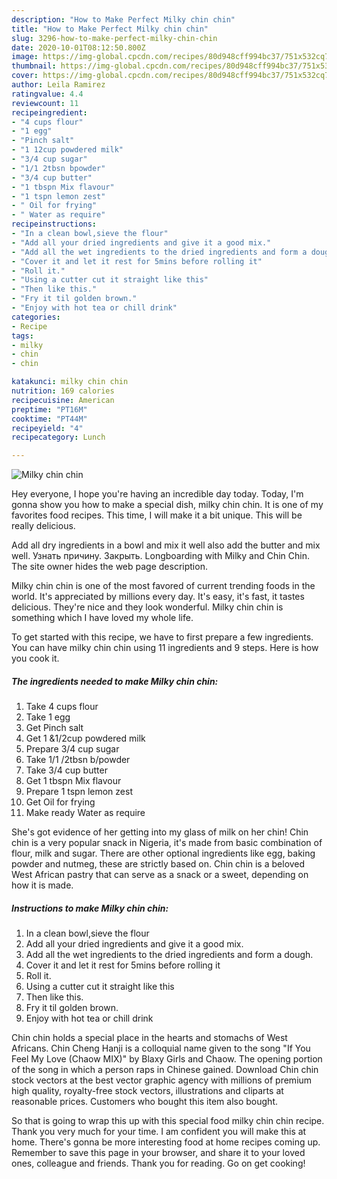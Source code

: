 ```yaml
---
description: "How to Make Perfect Milky chin chin"
title: "How to Make Perfect Milky chin chin"
slug: 3296-how-to-make-perfect-milky-chin-chin
date: 2020-10-01T08:12:50.800Z
image: https://img-global.cpcdn.com/recipes/80d948cff994bc37/751x532cq70/milky-chin-chin-recipe-main-photo.jpg
thumbnail: https://img-global.cpcdn.com/recipes/80d948cff994bc37/751x532cq70/milky-chin-chin-recipe-main-photo.jpg
cover: https://img-global.cpcdn.com/recipes/80d948cff994bc37/751x532cq70/milky-chin-chin-recipe-main-photo.jpg
author: Leila Ramirez
ratingvalue: 4.4
reviewcount: 11
recipeingredient:
- "4 cups flour"
- "1 egg"
- "Pinch salt"
- "1 12cup powdered milk"
- "3/4 cup sugar"
- "1/1 2tbsn bpowder"
- "3/4 cup butter"
- "1 tbspn Mix flavour"
- "1 tspn lemon zest"
- " Oil for frying"
- " Water as require"
recipeinstructions:
- "In a clean bowl,sieve the flour"
- "Add all your dried ingredients and give it a good mix."
- "Add all the wet ingredients to the dried ingredients and form a dough."
- "Cover it and let it rest for 5mins before rolling it"
- "Roll it."
- "Using a cutter cut it straight like this"
- "Then like this."
- "Fry it til golden brown."
- "Enjoy with hot tea or chill drink"
categories:
- Recipe
tags:
- milky
- chin
- chin

katakunci: milky chin chin 
nutrition: 169 calories
recipecuisine: American
preptime: "PT16M"
cooktime: "PT44M"
recipeyield: "4"
recipecategory: Lunch

---
```



![Milky chin chin](https://img-global.cpcdn.com/recipes/80d948cff994bc37/751x532cq70/milky-chin-chin-recipe-main-photo.jpg)

Hey everyone, I hope you're having an incredible day today. Today, I'm gonna show you how to make a special dish, milky chin chin. It is one of my favorites food recipes. This time, I will make it a bit unique. This will be really delicious.

Add all dry ingredients in a bowl and mix it well also add the butter and mix well. Узнать причину. Закрыть. Longboarding with Milky and Chin Chin. The site owner hides the web page description.

Milky chin chin is one of the most favored of current trending foods in the world. It's appreciated by millions every day. It's easy, it's fast, it tastes delicious. They're nice and they look wonderful. Milky chin chin is something which I have loved my whole life.


To get started with this recipe, we have to first prepare a few ingredients. You can have milky chin chin using 11 ingredients and 9 steps. Here is how you cook it.

<!--inarticleads1-->

##### The ingredients needed to make Milky chin chin:

1. Take 4 cups flour
1. Take 1 egg
1. Get Pinch salt
1. Get 1 &amp;1/2cup powdered milk
1. Prepare 3/4 cup sugar
1. Take 1/1 /2tbsn b/powder
1. Take 3/4 cup butter
1. Get 1 tbspn Mix flavour
1. Prepare 1 tspn lemon zest
1. Get  Oil for frying
1. Make ready  Water as require


She&#39;s got evidence of her getting into my glass of milk on her chin! Chin chin is a very popular snack in Nigeria, it&#39;s made from basic combination of flour, milk and sugar. There are other optional ingredients like egg, baking powder and nutmeg, these are strictly based on. Chin chin is a beloved West African pastry that can serve as a snack or a sweet, depending on how it is made. 

<!--inarticleads2-->

##### Instructions to make Milky chin chin:

1. In a clean bowl,sieve the flour
1. Add all your dried ingredients and give it a good mix.
1. Add all the wet ingredients to the dried ingredients and form a dough.
1. Cover it and let it rest for 5mins before rolling it
1. Roll it.
1. Using a cutter cut it straight like this
1. Then like this.
1. Fry it til golden brown.
1. Enjoy with hot tea or chill drink


Chin chin holds a special place in the hearts and stomachs of West Africans. Chin Cheng Hanji is a colloquial name given to the song &#34;If You Feel My Love (Chaow MIX)&#34; by Blaxy Girls and Chaow. The opening portion of the song in which a person raps in Chinese gained. Download Chin chin stock vectors at the best vector graphic agency with millions of premium high quality, royalty-free stock vectors, illustrations and cliparts at reasonable prices. Customers who bought this item also bought. 

So that is going to wrap this up with this special food milky chin chin recipe. Thank you very much for your time. I am confident you will make this at home. There's gonna be more interesting food at home recipes coming up. Remember to save this page in your browser, and share it to your loved ones, colleague and friends. Thank you for reading. Go on get cooking!

